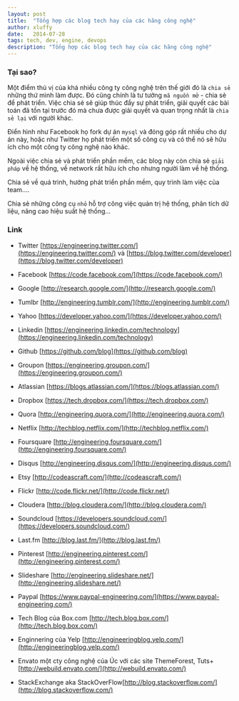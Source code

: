 ```yaml
---
layout: post
title:  "Tổng hợp các blog tech hay của các hãng công nghệ"
author: xluffy
date:   2014-07-28
tags: tech, dev, engine, devops
description: "Tổng hợp các blog tech hay của các hãng công nghệ"
---
```


### Tại sao?

Một điểm thú vị của khá nhiều công ty công nghệ trên thế giới đó là `chia sẻ` những thứ mình làm được. Đó cũng chính là
tư tưởng `mã nguồn mở` - chia sẻ để phát triển. Việc chia sẻ sẽ giúp thúc đẩy sự phát triển, giải quyết các bài toán đã
tồn tại trước đó mà chưa được giải quyết và quan trọng nhất là `chia sẻ lại` với người khác.

Điển hình như Facebook họ fork dự án `mysql` và đóng góp rất nhiều cho dự án này, hoặc như Twitter họ phát triển một số 
công cụ và có thể nó sẽ hữu ích cho một công ty công nghệ nào khác.

Ngoài việc chia sẻ và phát triển phần mềm, các blog này còn chia sẻ `giải pháp` về hệ thống, về network rất hữu ích cho
nhưng người làm về hệ thống.

Chia sẻ về quá trình, hướng phát triển phần mềm, quy trình làm việc của team....

Chia sẻ những công cụ `nhỏ` hỗ trợ công việc quản trị hệ thống, phân tích dữ liệu, nâng cao hiệu suất hệ thống...


### Link

- Twitter [https://engineering.twitter.com/](https://engineering.twitter.com/) và [https://blog.twitter.com/developer](https://blog.twitter.com/developer)

- Facebook [https://code.facebook.com/](https://code.facebook.com/)

- Google [http://research.google.com/](http://research.google.com/)

- Tumlbr [http://engineering.tumblr.com/](http://engineering.tumblr.com/)

- Yahoo [https://developer.yahoo.com/](https://developer.yahoo.com/)

- Linkedin [https://engineering.linkedin.com/technology](https://engineering.linkedin.com/technology)

- Github [https://github.com/blog](https://github.com/blog)

- Groupon [https://engineering.groupon.com/](https://engineering.groupon.com/)

- Atlassian [https://blogs.atlassian.com/](https://blogs.atlassian.com/)

- Dropbox [https://tech.dropbox.com/](https://tech.dropbox.com/)

- Quora [http://engineering.quora.com/](http://engineering.quora.com/)

- Netflix [http://techblog.netflix.com/](http://techblog.netflix.com/)

- Foursquare [http://engineering.foursquare.com/](http://engineering.foursquare.com/)

- Disqus [http://engineering.disqus.com/](http://engineering.disqus.com/)

- Etsy [http://codeascraft.com/](http://codeascraft.com/)

- Flickr [http://code.flickr.net/](http://code.flickr.net/)

- Cloudera [http://blog.cloudera.com/](http://blog.cloudera.com/)

- Soundcloud [https://developers.soundcloud.com/](https://developers.soundcloud.com/)

- Last.fm [http://blog.last.fm/](http://blog.last.fm/)

- Pinterest [http://engineering.pinterest.com/](http://engineering.pinterest.com/)

- Slideshare [http://engineering.slideshare.net/](http://engineering.slideshare.net/)

- Paypal [https://www.paypal-engineering.com/](https://www.paypal-engineering.com/)

- Tech Blog của Box.com [http://tech.blog.box.com/](http://tech.blog.box.com/)

- Enginnering của Yelp [http://engineeringblog.yelp.com/](http://engineeringblog.yelp.com/)

- Envato một cty công nghệ của Úc với các site ThemeForest, Tuts+ [http://webuild.envato.com/](http://webuild.envato.com/)

- StackExchange aka StackOverFlow[http://blog.stackoverflow.com/](http://blog.stackoverflow.com/)



